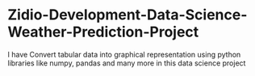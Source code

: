 # Zidio-Development-Data-Science-Weather-Prediction-Project
I have Convert tabular data into graphical representation using python libraries like  numpy, pandas and many more in this data science project
